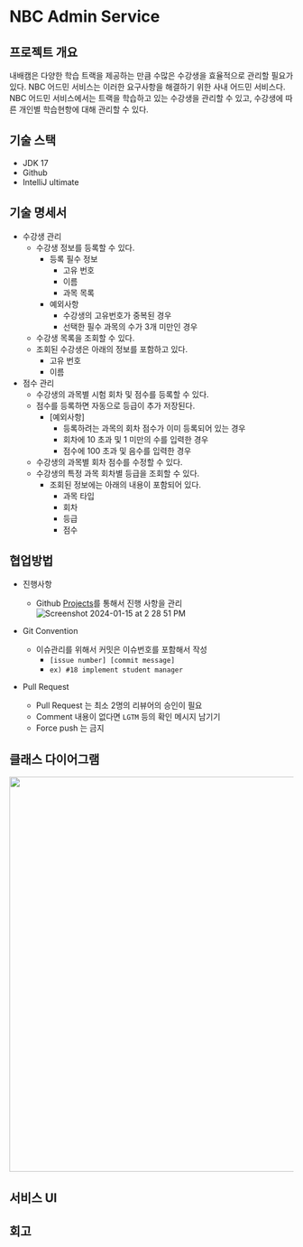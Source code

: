 # NBC Admin Service

## 프로젝트 개요
내배캠은 다양한 학습 트랙을 제공하는 만큼 수많은 수강생을 효율적으로 관리할 필요가 있다. NBC 어드민 서비스는 이러한 요구사항을 해결하기 위한 사내 어드민 서비스다. 
NBC 어드민 서비스에서는 트랙을 학습하고 있는 수강생을 관리할 수 있고, 수강생에 따른 개인별 학습현항에 대해 관리할 수 있다.

## 기술 스택

- JDK 17
- Github
- IntelliJ ultimate

## 기술 명세서
- 수강생 관리
  - 수강생 정보를 등록할 수 있다.
    - 등록 필수 정보
      - 고유 번호
      - 이름
      - 과목 목록
    - 예외사항
      - 수강생의 고유번호가 중복된 경우
      - 선택한 필수 과목의 수가 3개 미만인 경우
  - 수강생 목록을 조회할 수 있다.
  - 조회된 수강생은 아래의 정보를 포함하고 있다.
    - 고유 번호
    - 이름
- 점수 관리 
  - 수강생의 과목별 시험 회차 및 점수를 등록할 수 있다.
  - 점수를 등록하면 자동으로 등급이 추가 저장된다.
    - [예외사항]
      - 등록하려는 과목의 회차 점수가 이미 등록되어 있는 경우
      - 회차에 10 초과 및 1 미만의 수를 입력한 경우
      - 점수에 100 초과 및 음수를 입력한 경우
  - 수강생의 과목별 회차 점수를 수정할 수 있다.
  - 수강생의 특정 과목 회차별 등급을 조회할 수 있다.
    - 조회된 정보에는 아래의 내용이 포함되어 있다.
      - 과목 타입
      - 회차
      - 등급
      - 점수


## 협업방법

- 진행사항
  - Github [Projects](https://github.com/users/Modafi/projects/4)를 통해서 진행 사항을 관리
   ![Screenshot 2024-01-15 at 2 28 51 PM](https://github.com/Modafi/NBC-admin-project/assets/155048724/1598733e-c7b5-4404-9d6a-668306f89d99)

- Git Convention
  - 이슈관리를 위해서 커밋은 이슈번호를 포함해서 작성
    - `[issue number] [commit message]`
    - `ex) #18 implement student manager`
- Pull Request
  - Pull Request 는 최소 2명의 리뷰어의 승인이 필요
  - Comment 내용이 없다면 `LGTM` 등의 확인 메시지 남기기
  - Force push 는 금지


## 클래스 다이어그램
<div align="center">  
  <img src="https://github.com/Modafi/NBC-admin-project/assets/155048724/2eeed2e3-a18d-4354-bd3a-ea3f83f9c34e" width=700 />
</div>


## 서비스 UI


## 회고
